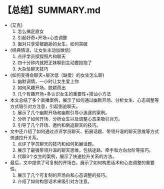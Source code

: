 # 【总结】SUMMARY.md

-   {艾克}
    1.  怎么搞定直女
    2.  引起好奇+开场+心态调整
    3.  面对只享受被跪舔的女生，如何突破
-   {经典情话，让女生主动加微信}
    1.  点评学员探探照片和聊天
    2.  四十分钟内就把正妹聊到主动要抱抱了
    3.  大杂烩聊天技巧
-   {如何变得会聊天+层次低（缺爱）的女生怎么聊}
    1.  幽默调情，一小时让女生爱上你
    2.  如何风趣开场，脱颖而出
    3.  几个有趣开场+多认识女生的重要性+搭讪小方法
-   本文总结了多个直播案例，展示了如何通过幽默开场、分析女生、心态调整等方式吸引对方注意，引起倒追聊天。
    1.  展示了几个幽默开场和幽默引导小追逐的案例。
    2.  分析了如何开场、分析女生以及调整心态来吸引对方。
    3.  引导了几个开场、邀约和倒追聊天的技巧。
-   文中还介绍了如何通过点评学员聊天、拓展话题、带领升温的聊天思维等方式快速拉升关系。
    1.  点评了学员聊天的技巧和如何拓展话题。
    2.  展示了最强带领升温的聊天思维，包括迷路、牵手和方向台阶等技巧。
    3.  代聊3个女生的案例，展示了快速拉升关系的方法。
-   最后，文中提供了可复制的开场白，展示了如何构思话术和心态调整的重要性。
    1.  展示了几个可复制的开场白和心态调整的技巧。
    2.  介绍了如何构思话术来吸引对方注意。